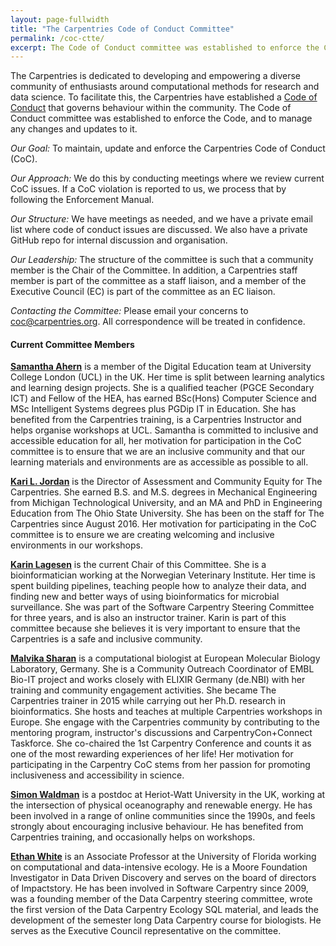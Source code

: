 ```yaml
---
layout: page-fullwidth
title: "The Carpentries Code of Conduct Committee"
permalink: /coc-ctte/
excerpt: The Code of Conduct committee was established to enforce the Code, and to manage any changes and updates to it.
---
```


The Carpentries is dedicated to developing and empowering a diverse community of enthusiasts around computational methods 
for research and data science. To facilitate this, the Carpentries have established a [Code of Conduct](https://docs.carpentries.org/topic_folders/policies/code-of-conduct.html) that governs 
behaviour within the community. The Code of Conduct committee was established to enforce the Code, and to manage any changes and updates to it.

_Our Goal:_ To maintain, update and enforce the Carpentries Code of Conduct (CoC).

_Our Approach:_ We do this by conducting meetings where we review current CoC issues. If a CoC violation is reported to us, we process that by following the Enforcement Manual.

_Our Structure:_ We have meetings as needed, and we have a private email list where code of conduct issues are discussed. We also have a private GitHub repo for internal discussion and organisation.

_Our Leadership:_ The structure of the committee is such that a community member is the Chair of the Committee. In addition, a Carpentries staff member is part of the committee as a staff liaison, and a member of the Executive Council (EC) is part of the committee as an EC liaison.

_Contacting the Committee:_ Please email your concerns to [coc@carpentries.org](mailto:coc@carpentries.org). All correspondence will be treated in confidence.

#### Current Committee Members

[**Samantha Ahern**](https://github.com/quirksahern) is a member of the Digital Education team at University College London (UCL) in the UK. Her time is split between learning analytics and learning design projects. She is a qualified teacher (PGCE Secondary ICT) and Fellow of the HEA, has earned BSc(Hons) Computer Science and MSc Intelligent Systems degrees plus PGDip IT in Education. She has benefited from the Carpentries training, is a Carpentries Instructor and helps organise workshops at UCL. Samantha is committed to inclusive and accessible education for all, her motivation for participation in the CoC committee is to ensure that we are an inclusive community and that our learning materials and environments are as accessible as possible to all.

[**Kari L. Jordan**](https://github.com/kariljordan) is the Director of Assessment and Community Equity for The Carpentries. She earned B.S. and M.S. degrees in Mechanical Engineering from Michigan Technological University, and an MA and PhD in Engineering Education from The Ohio State University. She has been on the staff for The Carpentries since August 2016. Her motivation for participating in the CoC committee is to ensure we are creating welcoming and inclusive environments in our workshops.

[**Karin Lagesen**](https://github.com/karinlag) is the current Chair of this Committee. She is a bioinformatician working at the Norwegian Veterinary Institute. Her time is spent building pipelines, teaching people how to analyze their data, and finding new and better ways of using bioinformatics for microbial surveillance. She was part of the Software Carpentry Steering Committee for three years, and is also an instructor trainer. Karin is part of this committee because she believes it is very important to ensure that the Carpentries is a safe and inclusive community.

[**Malvika Sharan**](https://github.com/malvikasharan) is a computational biologist at European Molecular Biology Laboratory, Germany. She is a Community Outreach Coordinator of EMBL Bio-IT project and works closely with ELIXIR Germany (de.NBI) with her training and community engagement activities. She became The Carpentries trainer in 2015 while carrying out her Ph.D. research in bioinformatics. She hosts and teaches at multiple Carpentries workshops in Europe. She engage with the Carpentries community by contributing to the mentoring program, instructor's discussions and CarpentryCon+Connect Taskforce. She co-chaired the 1st Carpentry Conference and counts it as one of the most rewarding experiences of her life! Her motivation for participating in the Carpentry CoC stems from her passion for promoting inclusiveness and accessibility in science.

[**Simon Waldman**](https://github.com/swaldman3) is a postdoc at Heriot-Watt University in the UK, working at the intersection of physical oceanography and renewable energy. He has been involved in a range of online communities since the 1990s, and feels strongly about encouraging inclusive behaviour. He has benefited from Carpentries training, and occasionally helps on workshops.

[**Ethan White**](https://github.com/ethanwhite) is an Associate Professor at the University of Florida working on
computational and data-intensive ecology. He is a Moore Foundation Investigator
in Data Driven Discovery and serves on the board of directors of Impactstory. He
has been involved in Software Carpentry since 2009, was a founding member of
the Data Carpentry steering committee, wrote the first version of the Data
Carpentry Ecology SQL material, and leads the development of the semester long
Data Carpentry course for biologists. He serves as the Executive Council representative
on the committee.
